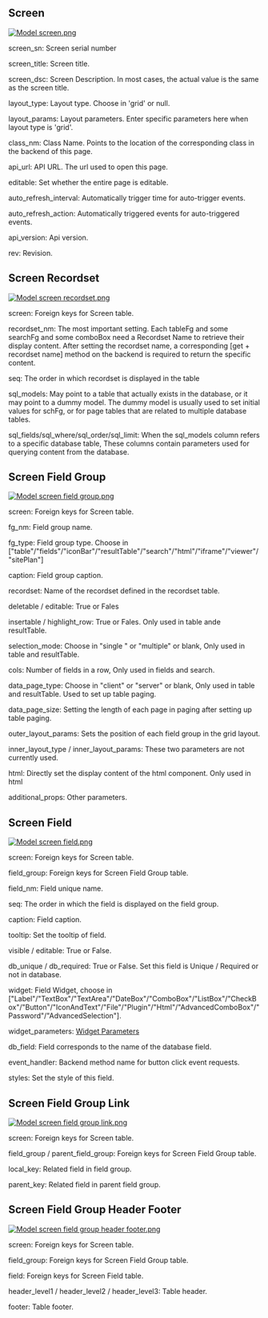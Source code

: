 ## Screen

[![Model
screen.png](images/Model_screen.png)](images/Model_screen.png)

screen_sn: Screen serial number

screen_title: Screen title.

screen_dsc: Screen Description. In most cases, the actual value is the same as
the screen title.

layout_type: Layout type. Choose in 'grid' or null.

layout_params: Layout parameters. Enter specific parameters here when layout
type is 'grid'.

class_nm: Class Name. Points to the location of the corresponding class in the
backend of this page.

api_url: API URL. The url used to open this page.

editable: Set whether the entire page is editable.

auto_refresh_interval: Automatically trigger time for auto-trigger events.

auto_refresh_action: Automatically triggered events for auto-triggered events.

api_version: Api version.

rev: Revision.

## Screen Recordset

[![Model screen
recordset.png](images/Model_screen_recordset.png)](images/Model_screen_recordset.png)

screen: Foreign keys for Screen table.

recordset_nm: The most important setting. Each tableFg and some searchFg and
some comboBox need a Recordset Name to retrieve their display content. After
setting the recordset name, a corresponding [get + recordset name] method on
the backend is required to return the specific content.

seq: The order in which recordset is displayed in the table

sql_models: May point to a table that actually exists in the database, or it
may point to a dummy model. The dummy model is usually used to set initial
values for schFg, or for page tables that are related to multiple database
tables.

sql_fields/sql_where/sql_order/sql_limit: When the sql_models column refers to
a specific database table, These columns contain parameters used for querying
content from the database.

## Screen Field Group

[![Model screen field
group.png](images/Model_screen_field_group.png)](images/Model_screen_field_group.png)

screen: Foreign keys for Screen table.

fg_nm: Field group name.

fg_type: Field group type. Choose in
["table"/"fields"/"iconBar"/"resultTable"/"search"/"html"/"iframe"/"viewer"/"sitePlan"]

caption: Field group caption.

recordset: Name of the recordset defined in the recordset table.

deletable / editable: True or Fales

insertable / highlight_row: True or Fales. Only used in table ande
resultTable.

selection_mode: Choose in "single " or "multiple" or blank, Only used in table
and resultTable.

cols: Number of fields in a row, Only used in fields and search.

data_page_type: Choose in "client" or "server" or blank, Only used in table
and resultTable. Used to set up table paging.

data_page_size: Setting the length of each page in paging after setting up
table paging.

outer_layout_params: Sets the position of each field group in the grid layout.

inner_layout_type / inner_layout_params: These two parameters are not
currently used.

html: Directly set the display content of the html component. Only used in
html

additional_props: Other parameters.

## Screen Field

[![Model screen
field.png](images/Model_screen_field.png)](images/Model_screen_field.png)

screen: Foreign keys for Screen table.

field_group: Foreign keys for Screen Field Group table.

field_nm: Field unique name.

seq: The order in which the field is displayed on the field group.

caption: Field caption.

tooltip: Set the tooltip of field.

visible / editable: True or False.

db_unique / db_required: True or False. Set this field is Unique / Required or
not in database.

widget: Field Widget, choose in
["Label"/"TextBox"/"TextArea"/"DateBox"/"ComboBox"/"ListBox"/"CheckBox"/"Button"/"IconAndText"/"File"/"Plugin"/"Html"/"AdvancedComboBox"/"Password"/"AdvancedSelection"].

widget_parameters: [Widget Parameters](Widget_Parameters.md "Widget
Parameters")

db_field: Field corresponds to the name of the database field.

event_handler: Backend method name for button click event requests.

styles: Set the style of this field.

## Screen Field Group Link

[![Model screen field group
link.png](images/Model_screen_field_group_link.png)](images/Model_screen_field_group_link.png)

screen: Foreign keys for Screen table.

field_group / parent_field_group: Foreign keys for Screen Field Group table.

local_key: Related field in field group.

parent_key: Related field in parent field group.

## Screen Field Group Header Footer

[![Model screen field group header
footer.png](images/Model_screen_field_group_header_footer.png)](images/Model_screen_field_group_header_footer.png)

screen: Foreign keys for Screen table.

field_group: Foreign keys for Screen Field Group table.

field: Foreign keys for Screen Field table.

header_level1 / header_level2 / header_level3: Table header.

footer: Table footer.

